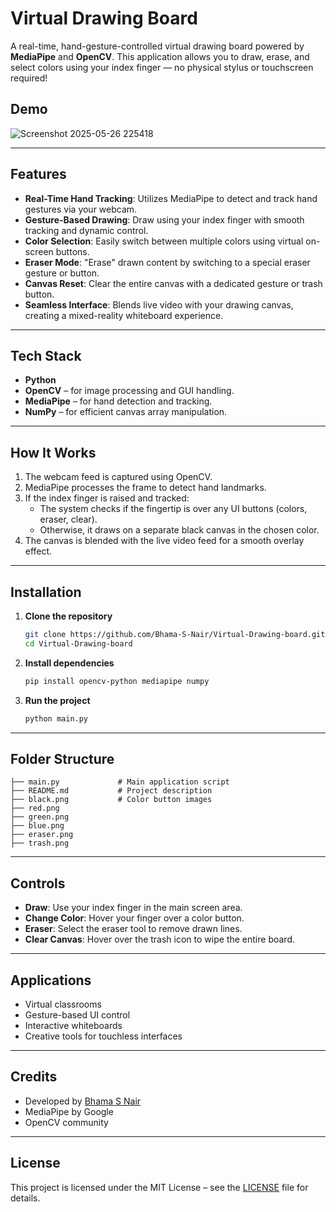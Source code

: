 # Virtual Drawing Board

A real-time, hand-gesture-controlled virtual drawing board powered by **MediaPipe** and **OpenCV**. This application allows you to draw, erase, and select colors using your index finger — no physical stylus or touchscreen required!

## Demo

![Screenshot 2025-05-26 225418](https://github.com/user-attachments/assets/19af8bfa-a563-4f71-a2ca-aedd6c6d405d)



---

## Features

- **Real-Time Hand Tracking**: Utilizes MediaPipe to detect and track hand gestures via your webcam.
- **Gesture-Based Drawing**: Draw using your index finger with smooth tracking and dynamic control.
- **Color Selection**: Easily switch between multiple colors using virtual on-screen buttons.
- **Eraser Mode**: "Erase" drawn content by switching to a special eraser gesture or button.
- **Canvas Reset**: Clear the entire canvas with a dedicated gesture or trash button.
- **Seamless Interface**: Blends live video with your drawing canvas, creating a mixed-reality whiteboard experience.

---

## Tech Stack

- **Python**
- **OpenCV** – for image processing and GUI handling.
- **MediaPipe** – for hand detection and tracking.
- **NumPy** – for efficient canvas array manipulation.

---

## How It Works

1. The webcam feed is captured using OpenCV.
2. MediaPipe processes the frame to detect hand landmarks.
3. If the index finger is raised and tracked:
   - The system checks if the fingertip is over any UI buttons (colors, eraser, clear).
   - Otherwise, it draws on a separate black canvas in the chosen color.
4. The canvas is blended with the live video feed for a smooth overlay effect.

---

## Installation

1. **Clone the repository**
   ```bash
   git clone https://github.com/Bhama-S-Nair/Virtual-Drawing-board.git
   cd Virtual-Drawing-board
   ```

2. **Install dependencies**
   ```bash
   pip install opencv-python mediapipe numpy
   ```

3. **Run the project**
   ```bash
   python main.py
   ```

---

## Folder Structure

```
├── main.py             # Main application script
├── README.md           # Project description
├── black.png           # Color button images
├── red.png
├── green.png
├── blue.png
├── eraser.png
├── trash.png
```

---

## Controls

- **Draw**: Use your index finger in the main screen area.
- **Change Color**: Hover your finger over a color button.
- **Eraser**: Select the eraser tool to remove drawn lines.
- **Clear Canvas**: Hover over the trash icon to wipe the entire board.

---

## Applications

- Virtual classrooms
- Gesture-based UI control
- Interactive whiteboards
- Creative tools for touchless interfaces

---

## Credits

- Developed by [Bhama S Nair](https://github.com/Bhama-S-Nair)
- MediaPipe by Google
- OpenCV community

---

## License

This project is licensed under the MIT License – see the [LICENSE](LICENSE) file for details.
